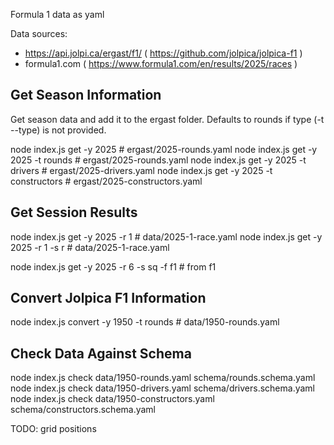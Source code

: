 
Formula 1 data as yaml

Data sources:
- https://api.jolpi.ca/ergast/f1/ ( https://github.com/jolpica/jolpica-f1 )
- formula1.com ( https://www.formula1.com/en/results/2025/races )

## Get Season Information

Get season data and add it to the ergast folder. Defaults to rounds if type (-t --type) is not provided.

node index.js get -y 2025                 # ergast/2025-rounds.yaml
node index.js get -y 2025 -t rounds       # ergast/2025-rounds.yaml
node index.js get -y 2025 -t drivers      # ergast/2025-drivers.yaml
node index.js get -y 2025 -t constructors # ergast/2025-constructors.yaml


## Get Session Results

node index.js get -y 2025 -r 1            # data/2025-1-race.yaml
node index.js get -y 2025 -r 1 -s r       # data/2025-1-race.yaml

node index.js get -y 2025 -r 6 -s sq -f f1 # from f1

## Convert Jolpica F1 Information

node index.js convert -y 1950 -t rounds   # data/1950-rounds.yaml

## Check Data Against Schema

node index.js check data/1950-rounds.yaml schema/rounds.schema.yaml
node index.js check data/1950-drivers.yaml schema/drivers.schema.yaml
node index.js check data/1950-constructors.yaml schema/constructors.schema.yaml


TODO: grid positions

